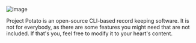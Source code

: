 ![image](https://github.com/user-attachments/assets/8cf27a7d-4b5d-4724-8db1-c8784bef97d0)

Project Potato is an open-source CLI-based record keeping software.
It is not for everybody, as there are some features you might need that are not included. If that's you, feel free to modify it to your heart's content.
